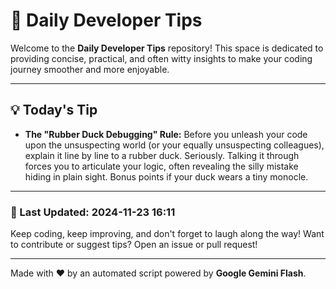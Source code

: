 
# 🌟 Daily Developer Tips

Welcome to the **Daily Developer Tips** repository! This space is dedicated to providing concise, practical, and often witty insights to make your coding journey smoother and more enjoyable.

---

## 💡 Today's Tip

- **The "Rubber Duck Debugging" Rule:** Before you unleash your code upon the unsuspecting world (or your equally unsuspecting colleagues), explain it line by line to a rubber duck.  Seriously.  Talking it through forces you to articulate your logic, often revealing the silly mistake hiding in plain sight.  Bonus points if your duck wears a tiny monocle.

---

### 📅 Last Updated: 2024-11-23 16:11

Keep coding, keep improving, and don't forget to laugh along the way! Want to contribute or suggest tips? Open an issue or pull request!

---

Made with ❤️ by an automated script powered by **Google Gemini Flash**.
